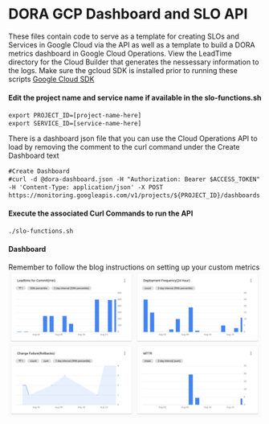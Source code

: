 # DORA GCP Dashboard and SLO API
These files contain code to serve as a template for creating SLOs and Services in Google Cloud via the API as well as a template to build a DORA
metrics dashboard in Google Cloud Operations. View the LeadTime directory for the Cloud Builder that generates the nessessary information to the logs.
Make sure the gcloud SDK is installed prior to running these scripts
[Google Cloud SDK](https://cloud.google.com/sdk)

#### Edit the project name and service name if available in the slo-functions.sh
```
export PROJECT_ID=[project-name-here]
export SERVICE_ID=[service-name-here]
```
There is a dashboard json file that you can use the Cloud Operations API to load by removing the comment to the curl command
under the Create Dashboard text

```
#Create Dashboard
#curl -d @dora-dashboard.json -H "Authorization: Bearer $ACCESS_TOKEN" -H 'Content-Type: application/json' -X POST https://monitoring.googleapis.com/v1/projects/${PROJECT_ID}/dashboards
```


#### Execute the associated Curl Commands to run the API
```
./slo-functions.sh
```

#### Dashboard
Remember to follow the blog instructions on setting up your custom metrics
![GitHub Logo](/doradashboard2.png)